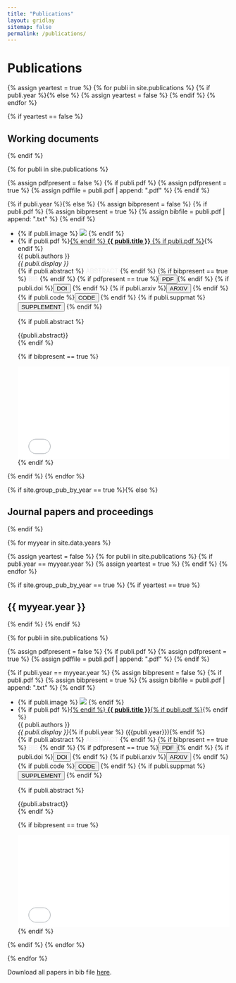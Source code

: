 ```yaml
---
title: "Publications"
layout: gridlay
sitemap: false
permalink: /publications/
---
```


# Publications

{% assign yeartest = true %}
{% for publi in site.publications %}
  {% if publi.year %}{% else %}
   {% assign yeartest = false %}
  {% endif %}
{% endfor %}

{% if yeartest == false %}
## Working documents
{% endif %}

{% for publi in site.publications %}

  {% assign pdfpresent = false %}
  {% if publi.pdf %}
    {% assign pdfpresent = true %}
    {% assign pdffile = publi.pdf  | append: ".pdf" %}
  {% endif %}

  {% if publi.year %}{% else %}
  {% assign bibpresent = false %}
  {% if publi.pdf %}
    {% assign bibpresent = true %}
    {% assign bibfile = publi.pdf  | append: ".txt" %}
  {% endif %}

  <div class="well-sm publication-entry">
  <ul class="flex-container">
  <li class="flex-item1">
    {% if publi.image %}
     <img src="{{ site.url }}{{ site.baseurl }}/publications/{{ publi.image }}" class="img-responsive"/>
    {% endif %}
  </li>
  <li class="flex-item2">
    {% if publi.pdf %}<a href="{{ publi.pdf }}" target="_blank">{% endif %} <strong>{{ publi.title }}</strong> {% if publi.pdf %}</a>{% endif %}<br/>
    {{ publi.authors }}<br/>
    <em>{{ publi.display }}</em><br/>
    {% if publi.abstract %} <a data-bs-toggle="collapse" href="#{{publi.image | remove: '.jpg'}}"  class="btn-abstract" style="text-decoration:none; color:#ebebeb; hover:#ebebeb;" role="button" aria-expanded="false" aria-controls="{{publi.image | remove: '.jpg'}}">ABSTRACT</a> {% endif %}
    {% if bibpresent == true %} <a data-bs-toggle="collapse" href="#{{publi.pdf}}2"  class="btn-bib" style="text-decoration:none; color:#ebebeb; hover:#ebebeb;" role="button" aria-expanded="false" aria-controls="{{publi.pdf}}2">BIB</a> {% endif %}
    {% if pdfpresent == true %}<a href="{{ pdffile }}" target="_blank"><button class="btn-pdf">PDF</button></a>{% endif %}
    {% if publi.doi %}<a href="http://doi.org/{{ publi.doi }}" target="_blank"><button class="btn-doi">DOI</button></a> {% endif %}
    {% if publi.arxiv %}<a href="https://arxiv.org/abs/{{ publi.arxiv }}" target="_blank"><button class="btn-arxiv">ARXIV</button></a> {% endif %}
    {% if publi.code %}<a href="{{ publi.code }}" target="_blank"><button class="btn-code">CODE</button></a> {% endif %}
    {% if publi.suppmat %}<a href="{{ publi.suppmat }}" target="_blank"><button class="btn-suppmat">SUPPLEMENT</button></a> {% endif %}

  {% if publi.abstract %}
  <div class="collapse" id="{{publi.image | remove: '.jpg'}}"><div class="well-abstract">
   {{publi.abstract}}
  </div></div>
  {% endif %}

  {% if bibpresent == true %}
  <div class="collapse" id="{{publi.pdf}}2"><div class="well-bib">
   <iframe src='{{site.url}}{{site.baseurl}}/publications/{{publi.pdf}}.txt' scrolling="yes" width="100%" height="210" frameborder="0"></iframe>
  </div></div>
  {% endif %}

  </li>
  </ul>
  </div>
  {% endif %}
{% endfor %}

{% if site.group_pub_by_year == true %}{% else %}
## Journal papers and proceedings 
{% endif %}

{% for myyear in site.data.years %}

{% assign yeartest = false %}
{% for publi in site.publications %}
  {% if publi.year == myyear.year %}
   {% assign yeartest = true %}
  {% endif %}
{% endfor %}

{% if site.group_pub_by_year == true %}
{% if yeartest == true %}
## {{ myyear.year }}
{% endif %}
{% endif %}

{% for publi in site.publications %}

{% assign pdfpresent = false %}
{% if publi.pdf %}
  {% assign pdfpresent = true %}
  {% assign pdffile = publi.pdf  | append: ".pdf" %}
{% endif %}

{% if publi.year == myyear.year %}
{% assign bibpresent = false %}
{% if publi.pdf %}
  {% assign bibpresent = true %}
  {% assign bibfile = publi.pdf  | append: ".txt" %}
{% endif %}

<div class="well-sm publication-entry">
<ul class="flex-container">
<li class="flex-item1">
  {% if publi.image %}
     <img src="{{ site.url }}{{ site.baseurl }}/publications/{{ publi.image }}" class="img-responsive"/>
  {% endif %}
</li>
<li class="flex-item2">
  {% if publi.pdf %}<a href="{{ publi.pdf }}" target="_blank">{% endif %} <strong>{{ publi.title }}</strong>{% if publi.pdf %}</a>{% endif %}<br />
  {{ publi.authors }}<br />
  <em>{{ publi.display }}</em>{% if publi.year %} ({{publi.year}}){% endif %}<br/>
  {% if publi.abstract %} <a data-bs-toggle="collapse" href="#{{publi.image | remove: '.jpg'}}"  class="btn-abstract" style="text-decoration:none; color:#ebebeb; hover:#ebebeb;" role="button" aria-expanded="false" aria-controls="{{publi.image | remove: '.jpg'}}">ABSTRACT</a> {% endif %}
  {% if bibpresent == true %} <a data-bs-toggle="collapse" href="#{{publi.pdf}}2"  class="btn-bib" style="text-decoration:none; color:#ebebeb; hover:#ebebeb;" role="button" aria-expanded="false" aria-controls="{{publi.pdf}}2">BIB</a> {% endif %}
  {% if pdfpresent == true %}<a href="{{ pdffile }}" target="_blank"><button class="btn-pdf">PDF</button></a>{% endif %}
  {% if publi.doi %}<a href="http://doi.org/{{ publi.doi }}" target="_blank"><button class="btn-doi">DOI</button></a> {% endif %}
  {% if publi.arxiv %}<a href="https://arxiv.org/abs/{{ publi.arxiv }}" target="_blank"><button class="btn-arxiv">ARXIV</button></a> {% endif %}
  {% if publi.code %}<a href="{{ publi.code }}" target="_blank"><button class="btn-code">CODE</button></a> {% endif %}
  {% if publi.suppmat %}<a href="{{ publi.suppmat }}" target="_blank"><button class="btn-suppmat">SUPPLEMENT</button></a> {% endif %}

{% if publi.abstract %}
<br/>
<div class="collapse" id="{{publi.image | remove: '.jpg'}}"><div class="well-abstract">
 {{publi.abstract}}
</div></div>
{% endif %}

{% if bibpresent == true %}
<div class="collapse" id="{{publi.image | remove: '.jpg'}}2"><div class="well-bib">
<iframe src="{{site.url}}{{site.baseurl}}/publications/{{publi.image | remove: '.jpg'}}.txt" scrolling="yes" width="100%" height="210" frameborder="0"></iframe>
</div></div>
{% endif %}

</li>
</ul>

</div>
{% endif %}
{% endfor %}

{% endfor %}

Download all papers in bib file <a href="{{ site.url }}{{ site.baseurl }}/publications/alejandratp.bib">here</a>.

